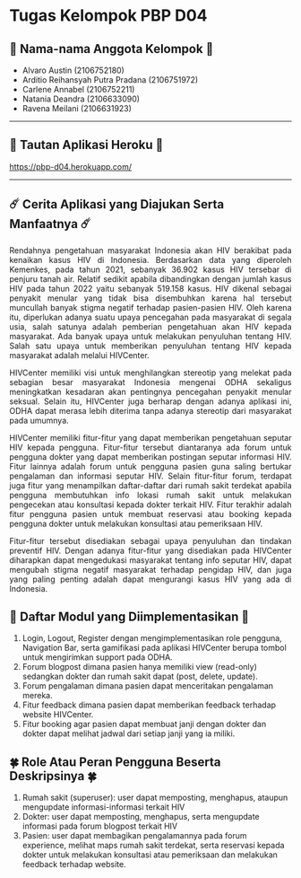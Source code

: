 # Tugas Kelompok PBP D04

## 🎋 Nama-nama Anggota Kelompok 🎋

- Alvaro Austin (2106752180)
- Arditio Reihansyah Putra Pradana (2106751972)
- Carlene Annabel (2106752211)
- Natania Deandra (2106633090)
- Ravena Meilani (2106631923)

<hr>

## 🌈 Tautan Aplikasi Heroku 🌈

https://pbp-d04.herokuapp.com/ 

<hr>

## ☄️ Cerita Aplikasi yang Diajukan Serta Manfaatnya ☄️

<p align="justify"> Rendahnya pengetahuan masyarakat Indonesia akan HIV berakibat pada kenaikan kasus HIV di Indonesia. Berdasarkan data yang diperoleh Kemenkes, pada tahun 2021, sebanyak 36.902 kasus HIV tersebar di penjuru tanah air. Relatif sedikit apabila dibandingkan dengan jumlah kasus HIV pada tahun 2022 yaitu sebanyak 519.158 kasus.  HIV dikenal sebagai penyakit menular yang tidak bisa disembuhkan karena hal tersebut muncullah banyak stigma negatif terhadap pasien-pasien HIV. Oleh karena itu, diperlukan adanya suatu upaya pencegahan pada masyarakat di segala usia, salah satunya adalah pemberian pengetahuan akan HIV kepada masyarakat. Ada banyak upaya untuk melakukan penyuluhan tentang HIV. Salah satu upaya untuk memberikan penyuluhan tentang HIV kepada masyarakat adalah melalui HIVCenter. </p>

<p align="justify"> HIVCenter memiliki visi untuk menghilangkan stereotip yang melekat pada sebagian besar masyarakat Indonesia mengenai ODHA sekaligus meningkatkan kesadaran akan pentingnya pencegahan penyakit menular seksual. Selain itu, HIVCenter juga berharap dengan adanya aplikasi ini, ODHA dapat merasa lebih diterima tanpa adanya stereotip dari masyarakat pada umumnya. </p>

<p align="justify"> HIVCenter memiliki fitur-fitur yang dapat memberikan pengetahuan seputar HIV kepada pengguna. Fitur-fitur tersebut diantaranya ada forum untuk pengguna dokter yang dapat memberikan postingan seputar informasi HIV. Fitur lainnya adalah forum untuk pengguna pasien guna saling bertukar pengalaman dan informasi seputar HIV. Selain fitur-fitur forum, terdapat juga fitur yang menampilkan daftar-daftar dari rumah sakit terdekat apabila pengguna membutuhkan info lokasi rumah sakit untuk melakukan pengecekan atau konsultasi kepada dokter terkait HIV. Fitur terakhir adalah fitur pengguna pasien untuk membuat reservasi atau booking kepada pengguna dokter untuk melakukan konsultasi atau pemeriksaan HIV. </p>

<p align="justify"> Fitur-fitur tersebut disediakan sebagai upaya penyuluhan dan tindakan preventif HIV. Dengan adanya fitur-fitur yang disediakan pada HIVCenter diharapkan dapat mengedukasi masyarakat tentang info seputar HIV, dapat mengubah stigma negatif masyarakat terhadap pengidap HIV, dan juga yang paling penting adalah dapat mengurangi kasus HIV yang ada di Indonesia. </p>

## 💫 Daftar Modul yang Diimplementasikan 💫

1. Login, Logout, Register dengan mengimplementasikan role pengguna, Navigation Bar, serta gamifikasi pada aplikasi HIVCenter berupa tombol untuk mengirimkan support pada ODHA.
2. Forum blogpost dimana pasien hanya memiliki view (read-only) sedangkan dokter dan rumah sakit dapat (post, delete, update).
3. Forum pengalaman dimana pasien dapat menceritakan pengalaman mereka.
4. Fitur feedback dimana pasien dapat memberikan feedback terhadap website HIVCenter.
5. Fitur booking agar pasien dapat membuat janji dengan dokter dan dokter dapat melihat jadwal dari setiap janji yang ia miliki.

## 🍀 Role Atau Peran Pengguna Beserta Deskripsinya 🍀

1. Rumah sakit (superuser): user dapat memposting, menghapus, ataupun mengupdate informasi-informasi terkait HIV
2. Dokter: user dapat memposting, menghapus, serta mengupdate informasi pada forum blogpost terkait HIV
3. Pasien:  user dapat membagikan pengalamannya pada forum experience, melihat maps rumah sakit terdekat, serta reservasi kepada dokter untuk melakukan konsultasi atau pemeriksaan dan melakukan feedback terhadap website. 
